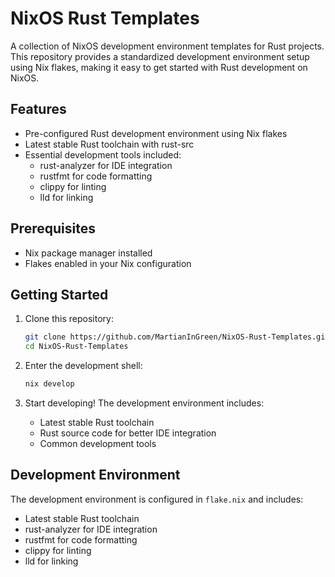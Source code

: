 # NixOS Rust Templates

A collection of NixOS development environment templates for Rust projects. This repository provides a standardized development environment setup using Nix flakes, making it easy to get started with Rust development on NixOS.

## Features

- Pre-configured Rust development environment using Nix flakes
- Latest stable Rust toolchain with rust-src
- Essential development tools included:
  - rust-analyzer for IDE integration
  - rustfmt for code formatting
  - clippy for linting
  - lld for linking

## Prerequisites

- Nix package manager installed
- Flakes enabled in your Nix configuration

## Getting Started

1. Clone this repository:
   ```bash
   git clone https://github.com/MartianInGreen/NixOS-Rust-Templates.git
   cd NixOS-Rust-Templates
   ```

2. Enter the development shell:
   ```bash
   nix develop
   ```

3. Start developing! The development environment includes:
   - Latest stable Rust toolchain
   - Rust source code for better IDE integration
   - Common development tools

## Development Environment

The development environment is configured in `flake.nix` and includes:

- Latest stable Rust toolchain
- rust-analyzer for IDE integration
- rustfmt for code formatting
- clippy for linting
- lld for linking
